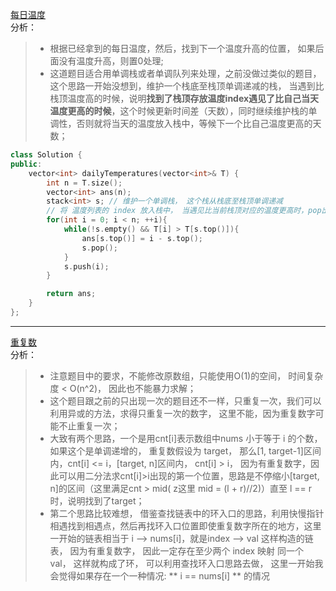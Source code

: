 [每日温度](https://leetcode-cn.com/problems/daily-temperatures/)  
分析：   
> * 根据已经拿到的每日温度，然后，找到下一个温度升高的位置， 如果后面没有温度升高，则置0处理;   
> * 这道题目适合用单调栈或者单调队列来处理，之前没做过类似的题目，这个思路一开始没想到，维护一个栈底至栈顶单调递减的栈， 当遇到比栈顶温度高的时候，说明**找到了栈顶存放温度index遇见了比自己当天温度更高的时候**，这个时候更新时间差（天数），同时继续维护栈的单调性，否则就将当天的温度放入栈中，等候下一个比自己温度更高的天数；   

```C++
class Solution {
public:
    vector<int> dailyTemperatures(vector<int>& T) {
        int n = T.size();
        vector<int> ans(n);
        stack<int> s; // 维护一个单调栈， 这个栈从栈底至栈顶单调递减
        // 将 温度列表的 index 放入栈中， 当遇见比当前栈顶对应的温度更高时，pop出来，并且更新 ans 对应的天数
        for(int i = 0; i < n; ++i){
            while(!s.empty() && T[i] > T[s.top()]){
                ans[s.top()] = i - s.top();
                s.pop();
            }
            s.push(i);
        }

        return ans;
    }
};
```    
---  

[重复数](https://leetcode-cn.com/problems/find-the-duplicate-number/)   
分析：   
> * 注意题目中的要求，不能修改原数组，只能使用O(1)的空间， 时间复杂度 < O(n^2)， 因此也不能暴力求解；  
> * 这个题目跟之前的只出现一次的题目还不一样，只重复一次，我们可以利用异或的方法，求得只重复一次的数字， 这里不能，因为重复数字可能不止重复一次；  
> * 大致有两个思路，一个是用cnt[i]表示数组中nums 小于等于 i 的个数， 如果这个是单调递增的， 重复数假设为 target， 那么[1, target-1]区间内，cnt[i] <= i，[target, n]区间内， cnt[i] > i， 因为有重复数字，因此可以用二分法求cnt[i]>i出现的第一个位置，思路是不停缩小[target, n]的区间（这里满足cnt > mid(  z这里 mid = (l + r)//2)）直至 l == r时，说明找到了target；  
> * 第二个思路比较难想， 借鉴查找链表中的环入口的思路，利用快慢指针相遇找到相遇点，然后再找环入口位置即使重复数字所在的地方，这里一开始的链表相当于 i --> nums[i]，就是index --> val 这样构造的链表， 因为有重复数字， 因此一定存在至少两个 index 映射 同一个 val， 这样就构成了环， 可以利用查找环入口思路去做， 这里一开始我会觉得如果存在一个一种情况: ** i == nums[i] ** 的情况
